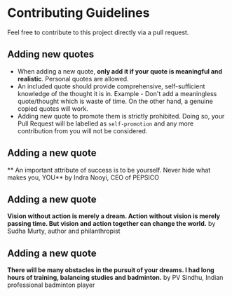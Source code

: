 # Contributing Guidelines

Feel free to contribute to this project directly via a pull request. 


## Adding new quotes

- When adding a new quote, **only add it if your quote is meaningful and realistic**. Personal quotes are allowed.
- An included quote should provide comprehensive, self-sufficient knowledge of the thought it is in. Example - Don't add a meaningless quote/thought which is waste of time. On the other hand, a genuine copied quotes will work. 
- Adding new quote to promote them is strictly prohibited. Doing so, your Pull Request will be labelled as `self-promotion` and any more contribution from you will not be considered.

## Adding a new quote

** An important attribute of success is to be yourself. Never hide what makes you, YOU** by Indra Nooyi, CEO of PEPSICO

## Adding a new quote

**Vision without action is merely a dream. Action without vision is merely passing time. But vision and action together can change the world.** by Sudha Murty, author and philanthropist

## Adding a new quote

**There will be many obstacles in the pursuit of your dreams. I had long hours of training, balancing studies and badminton.** by PV Sindhu, Indian professional badminton player